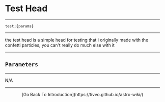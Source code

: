 # Test Head
-----
`test;{params}`

-----
the test head is a simple head for testing that i originally made with the confetti particles, you can't really do much else with it

-----
`Parameters`
-----
-----
N/A

---
<center>[Go Back To Introduction](https://tivvo.github.io/astro-wiki/)</center>
